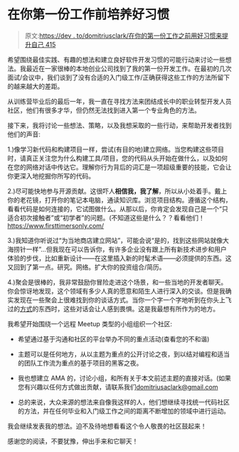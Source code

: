 # 在你第一份工作前培养好习惯

> 原文:[https://dev . to/domitriusclark/在你的第一份工作之前用好习惯来提升自己 415](https://dev.to/domitriusclark/leveling-up-with-good-habits-before-your-first-job--415)

希望围绕最佳实践、有趣的想法和建立良好软件开发习惯的可能行动来讨论一些想法。我最近在一家很棒的本地创业公司找到了我的第一份开发工作。在最初的几次面试/会议中，我们谈到了没有合适的入门级工作/正确获得这些工作的方法所留下的越来越大的差距。

从训练营毕业后的最后一年，我一直在寻找方法来团结成长中的职业转型开发人员社区，他们有很多才华，但仍然无法找到进入第一个专业角色的方法。

接下来，我将讨论一些想法、策略，以及我想采取的一些行动，来帮助开发者找到他们的声音:

1.)像学习新代码和构建项目一样，尝试(有目的地)建立网络。当您构建这些项目时，请真正关注您为什么构建工具/项目，您的代码从头开始在做什么，以及如何在您的网络对话中传达它。理解你行为背后的词汇是一项超级重要的技能，它会让你更深入地挖掘你所写的代码。

2.)尽可能快地参与开源贡献。这很吓人**相信我，我了解**，所以从小处着手。戴上你的老花镜，打开你的笔记本电脑，通读知识库。浏览项目结构。遵循这个结构，看看代码是如何连接的，它试图做什么。从那以后，你肯定会发现自己是一个“只适合初次接触者”或“初学者”的问题。(不知道这些是什么？？看看他们！https://www.firsttimersonly.com/

3.)我知道你听说过“为当地商店建立网站”，可能会说“是的，找到这些网站就像大海捞针一样”...但我现在可以告诉你，有许多企业没有跟上所有新技术进步和用户体验的步伐，比如重新设计——在这里插入新的时髦术语——必须提供的东西。这又回到了第一点。研究。网络。扩大你的投资组合/简历。

4.)聚会是很棒的，我非常鼓励你冒险走进这个场景，和一些当地的开发者聊天。你会惊讶地发现，这个领域有多少人真的愿意和陌生人进行深入的交谈。但是我确实发现在一些聚会上很难找到你的谈话方式。当你一个字一个字地听到在你头上飞过的<u>方式</u>的东西时，这些对话会让人感到畏惧。这是我最想有所作为的地方。

我希望开始围绕一个远程 Meetup 类型的小组组织一个社区:

*   希望通过基于沟通和社区的平台举办不同的重点活动(查看您的不和谐)

*   主题可以是任何地方，从以主题为重点的公开讨论之夜，到以结对编程和适当的团队工作流为重点的基于项目的黑客之夜。

*   我也想建立 AMA 的，讨论小组，和所有关于本文前述主题的直接对话。(如果您有兴趣以任何方式做出贡献，请联系我们[domitriusaclark@gmail.com](mailto:domitriusaclark@gmail.com)

*   总的来说，大众来源的想法来自像我这样的人，他们想继续寻找统一代码社区的方法，并在任何毕业和入门级工作之间的距离不断增加的领域中进行运动。

我会继续发表我的想法。迫不及待地想看看这个令人敬畏的社区鼓起来！

感谢您的阅读，不要犹豫，伸出手来和它聊天！